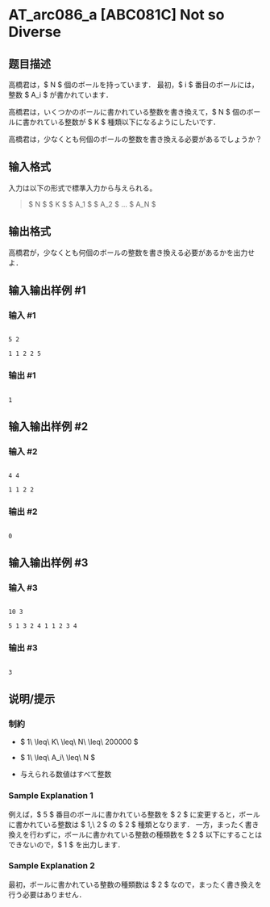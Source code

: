 # AT_arc086_a [ABC081C] Not so Diverse

## 题目描述

[problemUrl]: https://atcoder.jp/contests/abc081/tasks/arc086_a

高橋君は，$ N $ 個のボールを持っています． 最初，$ i $ 番目のボールには，整数 $ A_i $ が書かれています．

高橋君は，いくつかのボールに書かれている整数を書き換えて，$ N $ 個のボールに書かれている整数が $ K $ 種類以下になるようにしたいです．

高橋君は，少なくとも何個のボールの整数を書き換える必要があるでしょうか？

## 输入格式

入力は以下の形式で標準入力から与えられる。

> $ N $ $ K $ $ A_1 $ $ A_2 $ ... $ A_N $

## 输出格式

高橋君が，少なくとも何個のボールの整数を書き換える必要があるかを出力せよ．

## 输入输出样例 #1

### 输入 #1

```
5 2
1 1 2 2 5
```

### 输出 #1

```
1
```

## 输入输出样例 #2

### 输入 #2

```
4 4
1 1 2 2
```

### 输出 #2

```
0
```

## 输入输出样例 #3

### 输入 #3

```
10 3
5 1 3 2 4 1 1 2 3 4
```

### 输出 #3

```
3
```

## 说明/提示

### 制約

- $ 1\ \leq\ K\ \leq\ N\ \leq\ 200000 $
- $ 1\ \leq\ A_i\ \leq\ N $
- 与えられる数値はすべて整数

### Sample Explanation 1

例えば，$ 5 $ 番目のボールに書かれている整数を $ 2 $ に変更すると，ボールに書かれている整数は $ 1,\ 2 $ の $ 2 $ 種類となります． 一方，まったく書き換えを行わずに，ボールに書かれている整数の種類数を $ 2 $ 以下にすることはできないので，$ 1 $ を出力します．

### Sample Explanation 2

最初，ボールに書かれている整数の種類数は $ 2 $ なので，まったく書き換えを行う必要はありません．